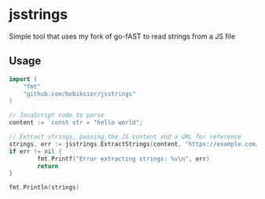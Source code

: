# jsstrings
Simple tool that uses my fork of go-fAST to read strings from a JS file


## Usage
```go
import (
    "fmt"
    "github.com/bebiksior/jsstrings"
)

// JavaScript code to parse
content := `const str = "hello world";`

// Extract strings, passing the JS content and a URL for reference
strings, err := jsstrings.ExtractStrings(content, "https://example.com/script.js")
if err != nil {
		fmt.Printf("Error extracting strings: %v\n", err)
		return
}

fmt.Println(strings)
```
